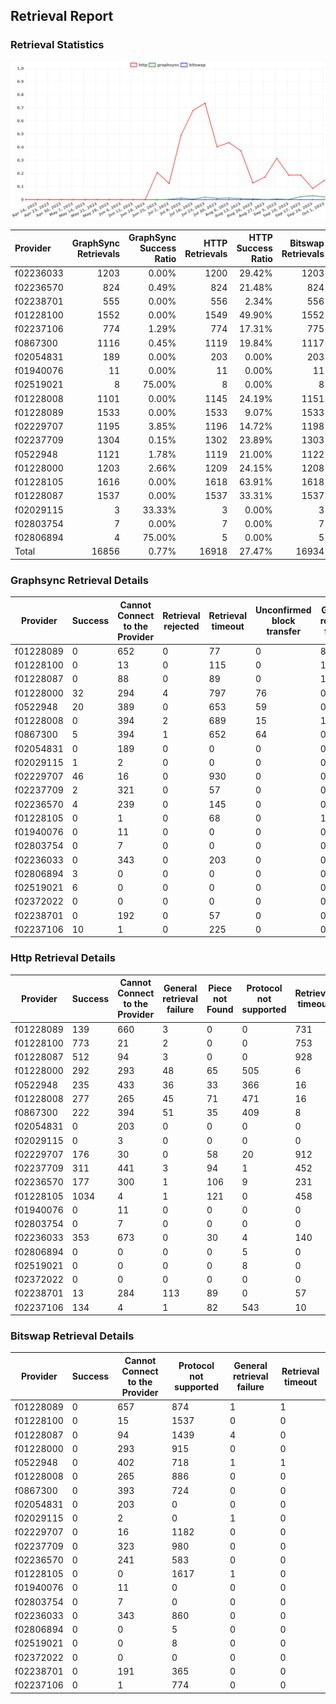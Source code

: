 ## Retrieval Report
### Retrieval Statistics
<img src="https://raw.githubusercontent.com/data-preservation-programs/filplus-checker-assets/main/filecoin-project/filecoin-plus-large-datasets/issues/1201/1696740803589.png"/>

| Provider  | GraphSync Retrievals | GraphSync Success Ratio | HTTP Retrievals | HTTP Success Ratio | Bitswap Retrievals | Bitswap Success Ratio |
| :-------- | -------------------: | ----------------------: | --------------: | -----------------: | -----------------: | --------------------: |
| f02236033 |                 1203 |                   0.00% |            1200 |             29.42% |               1203 |                 0.00% |
| f02236570 |                  824 |                   0.49% |             824 |             21.48% |                824 |                 0.00% |
| f02238701 |                  555 |                   0.00% |             556 |              2.34% |                556 |                 0.00% |
| f01228100 |                 1552 |                   0.00% |            1549 |             49.90% |               1552 |                 0.00% |
| f02237106 |                  774 |                   1.29% |             774 |             17.31% |                775 |                 0.00% |
| f0867300  |                 1116 |                   0.45% |            1119 |             19.84% |               1117 |                 0.00% |
| f02054831 |                  189 |                   0.00% |             203 |              0.00% |                203 |                 0.00% |
| f01940076 |                   11 |                   0.00% |              11 |              0.00% |                 11 |                 0.00% |
| f02519021 |                    8 |                  75.00% |               8 |              0.00% |                  8 |                 0.00% |
| f01228008 |                 1101 |                   0.00% |            1145 |             24.19% |               1151 |                 0.00% |
| f01228089 |                 1533 |                   0.00% |            1533 |              9.07% |               1533 |                 0.00% |
| f02229707 |                 1195 |                   3.85% |            1196 |             14.72% |               1198 |                 0.00% |
| f02237709 |                 1304 |                   0.15% |            1302 |             23.89% |               1303 |                 0.00% |
| f0522948  |                 1121 |                   1.78% |            1119 |             21.00% |               1122 |                 0.00% |
| f01228000 |                 1203 |                   2.66% |            1209 |             24.15% |               1208 |                 0.00% |
| f01228105 |                 1616 |                   0.00% |            1618 |             63.91% |               1618 |                 0.00% |
| f01228087 |                 1537 |                   0.00% |            1537 |             33.31% |               1537 |                 0.00% |
| f02029115 |                    3 |                  33.33% |               3 |              0.00% |                  3 |                 0.00% |
| f02803754 |                    7 |                   0.00% |               7 |              0.00% |                  7 |                 0.00% |
| f02806894 |                    4 |                  75.00% |               5 |              0.00% |                  5 |                 0.00% |
| Total     |                16856 |                   0.77% |           16918 |             27.47% |              16934 |                 0.00% |

### Graphsync Retrieval Details
| Provider  | Success | Cannot Connect to the Provider | Retrieval rejected | Retrieval timeout | Unconfirmed block transfer | General retrieval failure | Piece not Found |
| --------- | ------- | ------------------------------ | ------------------ | ----------------- | -------------------------- | ------------------------- | --------------- |
| f01228089 | 0       | 652                            | 0                  | 77                | 0                          | 804                       | 0               |
| f01228100 | 0       | 13                             | 0                  | 115               | 0                          | 1424                      | 0               |
| f01228087 | 0       | 88                             | 0                  | 89                | 0                          | 1360                      | 0               |
| f01228000 | 32      | 294                            | 4                  | 797               | 76                         | 0                         | 0               |
| f0522948  | 20      | 389                            | 0                  | 653               | 59                         | 0                         | 0               |
| f01228008 | 0       | 394                            | 2                  | 689               | 15                         | 1                         | 0               |
| f0867300  | 5       | 394                            | 1                  | 652               | 64                         | 0                         | 0               |
| f02054831 | 0       | 189                            | 0                  | 0                 | 0                          | 0                         | 0               |
| f02029115 | 1       | 2                              | 0                  | 0                 | 0                          | 0                         | 0               |
| f02229707 | 46      | 16                             | 0                  | 930               | 0                          | 0                         | 203             |
| f02237709 | 2       | 321                            | 0                  | 57                | 0                          | 0                         | 924             |
| f02236570 | 4       | 239                            | 0                  | 145               | 0                          | 0                         | 436             |
| f01228105 | 0       | 1                              | 0                  | 68                | 0                          | 1547                      | 0               |
| f01940076 | 0       | 11                             | 0                  | 0                 | 0                          | 0                         | 0               |
| f02803754 | 0       | 7                              | 0                  | 0                 | 0                          | 0                         | 0               |
| f02236033 | 0       | 343                            | 0                  | 203               | 0                          | 0                         | 657             |
| f02806894 | 3       | 0                              | 0                  | 0                 | 0                          | 0                         | 1               |
| f02519021 | 6       | 0                              | 0                  | 0                 | 0                          | 0                         | 2               |
| f02372022 | 0       | 0                              | 0                  | 0                 | 0                          | 0                         | 0               |
| f02238701 | 0       | 192                            | 0                  | 57                | 0                          | 0                         | 306             |
| f02237106 | 10      | 1                              | 0                  | 225               | 0                          | 0                         | 538             |

### Http Retrieval Details
| Provider  | Success | Cannot Connect to the Provider | General retrieval failure | Piece not Found | Protocol not supported | Retrieval timeout |
| --------- | ------- | ------------------------------ | ------------------------- | --------------- | ---------------------- | ----------------- |
| f01228089 | 139     | 660                            | 3                         | 0               | 0                      | 731               |
| f01228100 | 773     | 21                             | 2                         | 0               | 0                      | 753               |
| f01228087 | 512     | 94                             | 3                         | 0               | 0                      | 928               |
| f01228000 | 292     | 293                            | 48                        | 65              | 505                    | 6                 |
| f0522948  | 235     | 433                            | 36                        | 33              | 366                    | 16                |
| f01228008 | 277     | 265                            | 45                        | 71              | 471                    | 16                |
| f0867300  | 222     | 394                            | 51                        | 35              | 409                    | 8                 |
| f02054831 | 0       | 203                            | 0                         | 0               | 0                      | 0                 |
| f02029115 | 0       | 3                              | 0                         | 0               | 0                      | 0                 |
| f02229707 | 176     | 30                             | 0                         | 58              | 20                     | 912               |
| f02237709 | 311     | 441                            | 3                         | 94              | 1                      | 452               |
| f02236570 | 177     | 300                            | 1                         | 106             | 9                      | 231               |
| f01228105 | 1034    | 4                              | 1                         | 121             | 0                      | 458               |
| f01940076 | 0       | 11                             | 0                         | 0               | 0                      | 0                 |
| f02803754 | 0       | 7                              | 0                         | 0               | 0                      | 0                 |
| f02236033 | 353     | 673                            | 0                         | 30              | 4                      | 140               |
| f02806894 | 0       | 0                              | 0                         | 0               | 5                      | 0                 |
| f02519021 | 0       | 0                              | 0                         | 0               | 8                      | 0                 |
| f02372022 | 0       | 0                              | 0                         | 0               | 0                      | 0                 |
| f02238701 | 13      | 284                            | 113                       | 89              | 0                      | 57                |
| f02237106 | 134     | 4                              | 1                         | 82              | 543                    | 10                |

### Bitswap Retrieval Details
| Provider  | Success | Cannot Connect to the Provider | Protocol not supported | General retrieval failure | Retrieval timeout |
| --------- | ------- | ------------------------------ | ---------------------- | ------------------------- | ----------------- |
| f01228089 | 0       | 657                            | 874                    | 1                         | 1                 |
| f01228100 | 0       | 15                             | 1537                   | 0                         | 0                 |
| f01228087 | 0       | 94                             | 1439                   | 4                         | 0                 |
| f01228000 | 0       | 293                            | 915                    | 0                         | 0                 |
| f0522948  | 0       | 402                            | 718                    | 1                         | 1                 |
| f01228008 | 0       | 265                            | 886                    | 0                         | 0                 |
| f0867300  | 0       | 393                            | 724                    | 0                         | 0                 |
| f02054831 | 0       | 203                            | 0                      | 0                         | 0                 |
| f02029115 | 0       | 2                              | 0                      | 1                         | 0                 |
| f02229707 | 0       | 16                             | 1182                   | 0                         | 0                 |
| f02237709 | 0       | 323                            | 980                    | 0                         | 0                 |
| f02236570 | 0       | 241                            | 583                    | 0                         | 0                 |
| f01228105 | 0       | 0                              | 1617                   | 1                         | 0                 |
| f01940076 | 0       | 11                             | 0                      | 0                         | 0                 |
| f02803754 | 0       | 7                              | 0                      | 0                         | 0                 |
| f02236033 | 0       | 343                            | 860                    | 0                         | 0                 |
| f02806894 | 0       | 0                              | 5                      | 0                         | 0                 |
| f02519021 | 0       | 0                              | 8                      | 0                         | 0                 |
| f02372022 | 0       | 0                              | 0                      | 0                         | 0                 |
| f02238701 | 0       | 191                            | 365                    | 0                         | 0                 |
| f02237106 | 0       | 1                              | 774                    | 0                         | 0                 |
